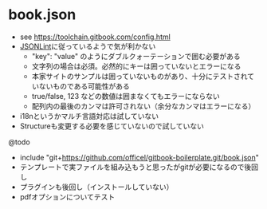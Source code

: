 # book.json

* see https://toolchain.gitbook.com/config.html
* [JSONLint](http://jsonlint.com/)に従っているようで気が利かない
  * "key": "value" のようにダブルクォーテーションで囲む必要がある
  * 文字列の場合は必須。必然的にキーは囲っていないとエラーになる
  * 本家サイトのサンプルは囲っていないものがあり、十分にテストされていないものである可能性がある
  * true/false, 123 などの数値は囲まなくてもエラーにならない
  * 配列内の最後のカンマは許可されない（余分なカンマはエラーになる）
* i18nというかマルチ言語対応は試していない
* Structureも変更する必要を感じていないので試していない



@todo

* include "git+https://github.com/officel/gitbook-boilerplate.git/book.json" 
* テンプレートで実ファイルを組み込もうと思ったがgitが必要になるので後回し
* プラグインも後回し（インストールしていない）
* pdfオプションについてテスト

